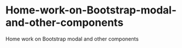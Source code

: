 # Home-work-on-Bootstrap-modal-and-other-components
Home work on Bootstrap modal and other components
